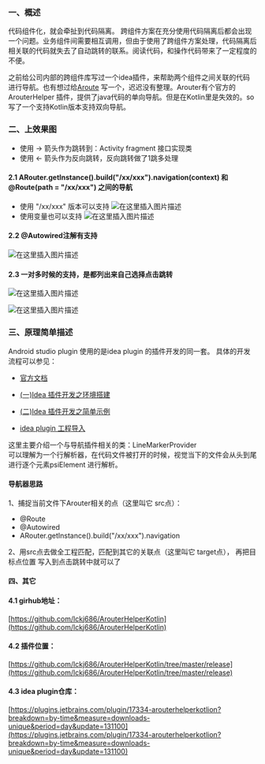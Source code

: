 ### 一、概述
代码组件化，就会牵扯到代码隔离。 跨组件方案在充分使用代码隔离后都会出现一个问题。业务组件间需要相互调用，但由于使用了跨组件方案处理，代码隔离后 相关联的代码就失去了自动跳转的联系。阅读代码，和操作代码带来了一定程度的不便。

之前给公司内部的跨组件库写过一个idea插件，来帮助两个组件之间关联的代码进行导航。也有想过给[Aroute](https://github.com/alibaba/ARouter) 写一个，迟迟没有整理。Arouter有个官方的ArouterHelper 插件，提供了java代码的单向导航。但是在Kotlin里是失效的。so 写了一个支持Kotlin版本支持双向导航。

### 二、上效果图
- 使用 -> 箭头作为跳转到：Activity fragment 接口实现类
- 使用 <- 箭头作为反向跳转，反向跳转做了1跳多处理
#### 2.1 ARouter.getInstance().build("/xx/xxx").navigation(context) 和  @Route(path = "/xx/xxx") 之间的导航
- 使用 "/xx/xxx" 版本可以支持
![在这里插入图片描述](https://img-blog.csdnimg.cn/aebcd29d0c704c298914987fef2effb6.png?x-oss-process=image/watermark,type_ZmFuZ3poZW5naGVpdGk,shadow_10,text_aHR0cHM6Ly9ibG9nLmNzZG4ubmV0L2xja2o2ODY=,size_16,color_FFFFFF,t_70#pic_center)
- 使用变量也可以支持
![在这里插入图片描述](https://img-blog.csdnimg.cn/c1874a0e52ff4bd3b472ee66296599de.png#pic_center)
####  2.2 @Autowired注解有支持
![在这里插入图片描述](https://img-blog.csdnimg.cn/d0d268b5c2b64ad59b18cda66a4f751f.png#pic_center)


#### 2.3 一对多时候的支持，是都列出来自己选择点击跳转
![在这里插入图片描述](https://img-blog.csdnimg.cn/94cdaacfab214b31a093474f480aab67.png?x-oss-process=image/watermark,type_ZmFuZ3poZW5naGVpdGk,shadow_10,text_aHR0cHM6Ly9ibG9nLmNzZG4ubmV0L2xja2o2ODY=,size_16,color_FFFFFF,t_70#pic_center)

![在这里插入图片描述](https://img-blog.csdnimg.cn/ef1b1edc83b543e1b2f995530f48cbf5.png?x-oss-process=image/watermark,type_ZmFuZ3poZW5naGVpdGk,shadow_10,text_aHR0cHM6Ly9ibG9nLmNzZG4ubmV0L2xja2o2ODY=,size_16,color_FFFFFF,t_70#pic_center)
### 三、原理简单描述
Android studio plugin 使用的是idea plugin 的插件开发的同一套。
具体的开发流程可以参见：
-  [官方文档](https://plugins.jetbrains.com/docs/intellij/welcome.html)

- [(一)Idea 插件开发之环境搭建](https://blog.csdn.net/lckj686/article/details/106590205)
- [(二)Idea 插件开发之简单示例](https://blog.csdn.net/lckj686/article/details/106590928)
- [idea plugin 工程导入](https://blog.csdn.net/lckj686/article/details/106764074)

这里主要介绍一个与导航插件相关的类：LineMarkerProvider  
可以理解为一个行解析器，在代码文件被打开的时候，视觉当下的文件会从头到尾进行逐个元素psiElement 进行解析。

#### 导航器思路
1、捕捉当前文件下Arouter相关的点（这里叫它 src点）：
- @Route  
- @Autowired  
- ARouter.getInstance().build("/xx/xxx").navigation 

2、用src点去做全工程匹配，匹配到其它的关联点（这里叫它 target点），
再把目标点位置 写入到点击跳转中就可以了

#### 四、其它
#### 4.1 girhub地址：
[https://github.com/lckj686/ArouterHelperKotlin](https://github.com/lckj686/ArouterHelperKotlin)

#### 4.2 插件位置：
[https://github.com/lckj686/ArouterHelperKotlin/tree/master/release](https://github.com/lckj686/ArouterHelperKotlin/tree/master/release)
#### 4.3 idea plugin仓库：
[https://plugins.jetbrains.com/plugin/17334-arouterhelperkotlion?breakdown=by-time&measure=downloads-unique&period=day&update=131100](https://plugins.jetbrains.com/plugin/17334-arouterhelperkotlion?breakdown=by-time&measure=downloads-unique&period=day&update=131100)

